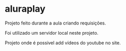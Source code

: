 # aluraplay
Projeto feito durante a aula criando requisições.

Foi utilizado um servidor local neste projeto.

Projeto onde é possivel add vídeos do youtube no site.
